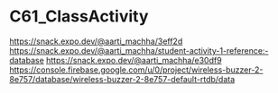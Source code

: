# C61_ClassActivity
https://snack.expo.dev/@aarti_machha/3eff2d                                 https://snack.expo.dev/@aarti_machha/student-activity-1-reference:-database                                                                      https://snack.expo.dev/@aarti_machha/e30df9                                                                     https://console.firebase.google.com/u/0/project/wireless-buzzer-2-8e757/database/wireless-buzzer-2-8e757-default-rtdb/data
